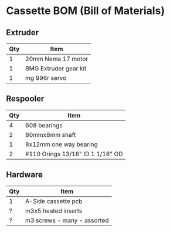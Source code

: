 # Cassette BOM (Bill of Materials)

## Extruder
| Qty | Item                  |
|-----|-----------------------|
| 1   | 20mm Nema 17 motor    |
| 1   | BMG Extruder gear kit |
| 1   | mg 996r servo         |

## Respooler
| Qty | Item                  |
|-----|-----------------------|
| 4   | 608 bearings          |
| 2   | 80mmx8mm shaft        |
| 1   | 8x12mm one way bearing|
| 2   | #110 Orings 13/16" ID 1 1/16" OD  |

## Hardware
| Qty | Item                  |
|-----|-----------------------|
| 1   | A-Side cassette pcb   |
| ?   | m3x5 heated inserts   |
| ?   | m3 screws - many - assorted|